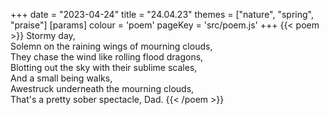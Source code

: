 +++
date = "2023-04-24"
title = "24.04.23"
themes = ["nature", "spring", "praise"]
[params]
  colour = 'poem'
  pageKey = 'src/poem.js'
+++
{{< poem >}}
Stormy day,  
Solemn on the raining wings of mourning clouds,  
They chase the wind like rolling flood dragons,  
Blotting out the sky with their sublime scales,  
And a small being walks,  
Awestruck underneath the mourning clouds,  
That's a pretty sober spectacle, Dad.
{{< /poem >}}